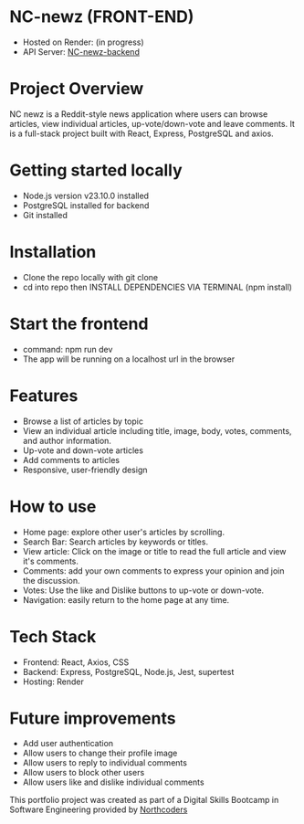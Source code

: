 # NC-newz (FRONT-END)

- Hosted on Render: (in progress)
- API Server: [NC-newz-backend](https://github.com/bbell2411/NC-news)

# Project Overview 
NC newz is a Reddit-style news application where users can browse articles, view individual articles, up-vote/down-vote and leave comments. It is a full-stack project built with React, Express, PostgreSQL and axios.

# Getting started locally
- Node.js version v23.10.0 installed
- PostgreSQL installed for backend
- Git installed

 # Installation
 - Clone the repo locally with git clone <repo-url>
 - cd into repo then INSTALL DEPENDENCIES VIA TERMINAL (npm install)

# Start the frontend 
- command: npm run dev
- The app will be running on a localhost url in the browser

# Features 
- Browse a list of articles by topic
- View an individual article including title, image, body, votes, comments, and author information.
- Up-vote and down-vote articles
- Add comments to articles
- Responsive, user-friendly design

# How to use
- Home page: explore other user's articles by scrolling.
- Search Bar: Search articles by keywords or titles.
- View article: Click on the image or title to read the full article and view it's comments.
- Comments: add your own comments to express your opinion and join the discussion.
- Votes: Use the like and Dislike buttons to up-vote or down-vote.
- Navigation: easily return to the home page at any time.

# Tech Stack
- Frontend: React, Axios, CSS
- Backend: Express, PostgreSQL, Node.js, Jest, supertest
- Hosting: Render

# Future improvements
- Add user authentication
- Allow users to change their profile image
- Allow users to reply to individual comments
- Allow users to block other users
- Allow users like and dislike individual comments

This portfolio project was created as part of a Digital Skills Bootcamp in Software Engineering provided by [Northcoders](https://northcoders.com/)
